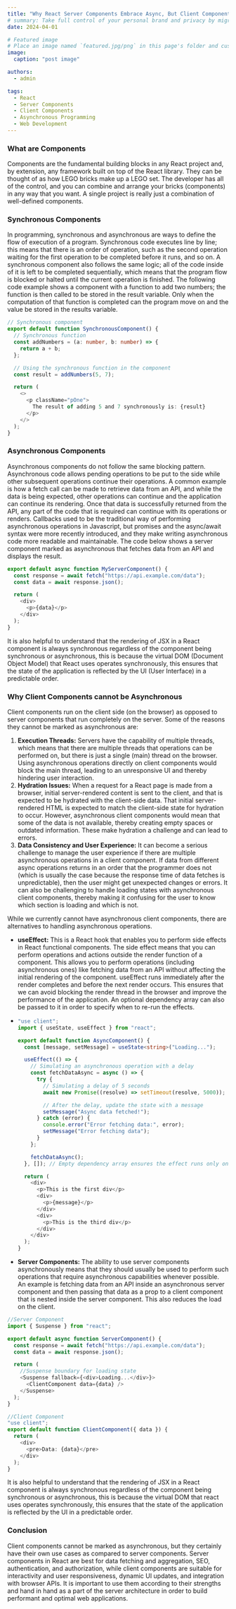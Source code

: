 ```yaml
---
title: "Why React Server Components Embrace Async, But Client Components Don't"
# summary: Take full control of your personal brand and privacy by migrating away from the big tech platforms!
date: 2024-04-01

# Featured image
# Place an image named `featured.jpg/png` in this page's folder and customize its options here.
image:
  caption: "post image"

authors:
  - admin

tags:
  - React
  - Server Components
  - Client Components
  - Asynchronous Programming
  - Web Development
---
```


### What are Components

Components are the fundamental building blocks in any React project and, by extension, any framework built on top of the React library. They can be thought of as how LEGO bricks make up a LEGO set. The developer has all of the control, and you can combine and arrange your bricks (components) in any way that you want. A single project is really just a combination of well-defined components.

### Synchronous Components

In programming, synchronous and asynchronous are ways to define the flow of execution of a program. Synchronous code executes line by line; this means that there is an order of operation, such as the second operation waiting for the first operation to be completed before it runs, and so on. A synchronous component also follows the same logic; all of the code inside of it is left to be completed sequentially, which means that the program flow is blocked or halted until the current operation is finished. The following code example shows a component with a function to add two numbers; the function is then called to be stored in the result variable. Only when the computation of that function is completed can the program move on and the value be stored in the results variable.

```typescript
// Synchronous component
export default function SynchronousComponent() {
  // Synchronous function
  const addNumbers = (a: number, b: number) => {
    return a + b;
  };

  // Using the synchronous function in the component
  const result = addNumbers(5, 7);

  return (
    <>
      <p className="pOne">
        The result of adding 5 and 7 synchronously is: {result}
      </p>
    </>
  );
}
```

### Asynchronous Components

Asynchronous components do not follow the same blocking pattern. Asynchronous code allows pending operations to be put to the side while other subsequent operations continue their operations. A common example is how a fetch call can be made to retrieve data from an API, and while the data is being expected, other operations can continue and the application can continue its rendering. Once that data is successfully returned from the API, any part of the code that is required can continue with its operations or renders. Callbacks used to be the traditional way of performing asynchronous operations in Javascript, but promises and the async/await syntax were more recently introduced, and they make writing asynchronous code more readable and maintainable. The code below shows a server component marked as asynchronous that fetches data from an API and displays the result.

```typescript
export default async function MyServerComponent() {
  const response = await fetch("https://api.example.com/data");
  const data = await response.json();

  return (
    <div>
      <p>{data}</p>
    </div>
  );
}
```

It is also helpful to understand that the rendering of JSX in a React component is always synchronous regardless of the component being synchronous or asynchronous, this is because the virtual DOM (Document Object Model) that React uses operates synchronously, this ensures that the state of the application is reflected by the UI (User Interface) in a predictable order.

### Why Client Components cannot be Asynchronous

Client components run on the client side (on the browser) as opposed to server components that run completely on the server. Some of the reasons they cannot be marked as asynchronous are:

1. **Execution Threads:** Servers have the capability of multiple threads, which means that there are multiple threads that operations can be performed on, but there is just a single (main) thread on the browser. Using asynchronous operations directly on client components would block the main thread, leading to an unresponsive UI and thereby hindering user interaction.
2. **Hydration Issues:** When a request for a React page is made from a browser, initial server-rendered content is sent to the client, and that is expected to be hydrated with the client-side data. That initial server-rendered HTML is expected to match the client-side state for hydration to occur. However, asynchronous client components would mean that some of the data is not available, thereby creating empty spaces or outdated information. These make hydration a challenge and can lead to errors.
3. **Data Consistency and User Experience:** It can become a serious challenge to manage the user experience if there are multiple asynchronous operations in a client component. If data from different async operations returns in an order that the programmer does not (which is usually the case because the response time of data fetches is unpredictable), then the user might get unexpected changes or errors. It can also be challenging to handle loading states with asynchronous client components, thereby making it confusing for the user to know which section is loading and which is not.

While we currently cannot have asynchronous client components, there are alternatives to handling asynchronous operations.

- **useEffect:** This is a React hook that enables you to perform side effects in React functional components. The side effect means that you can perform operations and actions outside the render function of a component. This allows you to perform operations (including asynchronous ones) like fetching data from an API without affecting the initial rendering of the component. useEffect runs immediately after the render completes and before the next render occurs. This ensures that we can avoid blocking the render thread in the browser and improve the performance of the application. An optional dependency array can also be passed to it in order to specify when to re-run the effects.
- ```typescript
  "use client";
  import { useState, useEffect } from "react";

  export default function AsyncComponent() {
    const [message, setMessage] = useState<string>("Loading...");

    useEffect(() => {
      // Simulating an asynchronous operation with a delay
      const fetchDataAsync = async () => {
        try {
          // Simulating a delay of 5 seconds
          await new Promise((resolve) => setTimeout(resolve, 5000));

          // After the delay, update the state with a message
          setMessage("Async data fetched!");
        } catch (error) {
          console.error("Error fetching data:", error);
          setMessage("Error fetching data");
        }
      };

      fetchDataAsync();
    }, []); // Empty dependency array ensures the effect runs only once on component mount

    return (
      <div>
        <p>This is the first div</p>
        <div>
          <p>{message}</p>
        </div>
        <div>
          <p>This is the third div</p>
        </div>
      </div>
    );
  }
  ```

- **Server Components:** The ability to use server components asynchronously means that they should usually be used to perform such operations that require asynchronous capabilities whenever possible. An example is fetching data from an API inside an asynchronous server component and then passing that data as a prop to a client component that is nested inside the server component. This also reduces the load on the client.

```typescript
//Server Component
import { Suspense } from "react";

export default async function ServerComponent() {
  const response = await fetch("https://api.example.com/data");
  const data = await response.json();

  return (
    //Suspense boundary for loading state
    <Suspense fallback={<div>Loading...</div>}>
      <ClientComponent data={data} />
    </Suspense>
  );
}
```

```typescript
//Client Component
"use client";
export default function ClientComponent({ data }) {
  return (
    <div>
      <pre>Data: {data}</pre>
    </div>
  );
}
```

It is also helpful to understand that the rendering of JSX in a React component is always synchronous regardless of the component being synchronous or asynchronous, this is because the virtual DOM that react uses operates synchronously, this ensures that the state of the application is reflected by the UI in a predictable order.

### Conclusion

Client components cannot be marked as asynchronous, but they certainly have their own use cases as compared to server components. Server components in React are best for data fetching and aggregation, SEO, authentication, and authorization, while client components are suitable for interactivity and user responsiveness, dynamic UI updates, and integration with browser APIs. It is important to use them according to their strengths and hand in hand as a part of the server architecture in order to build performant and optimal web applications.
